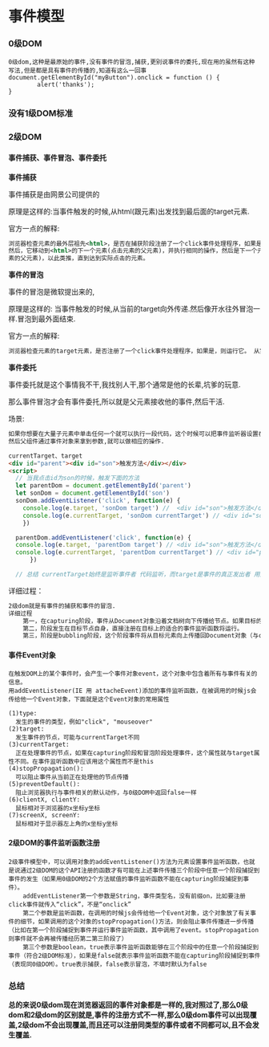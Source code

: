 # 事件模型

###  0级DOM

```
0级dom,这种是最原始的事件,没有事件的冒泡,捕获,更别说事件的委托,现在用的虽然有这种写法,但是都是具有事件的传播的,知道有这么一回事
document.getElementById("myButton").onclick = function () {
        alert('thanks');
}
```

### 没有1级DOM标准

### 2级DOM

#### 事件捕获、事件冒泡、事件委托

**事件捕获**

事件捕获是由网景公司提供的

原理是这样的:当事件触发的时候,从html(跟元素)出发找到最后面的target元素.

官方一点的解释:

```xml
浏览器检查元素的最外层祖先<html>，是否在捕获阶段注册了一个click事件处理程序，如果是，则运行它。 
然后，它移动到<html>的下一个元素(点击元素的父元素)，并执行相同的操作，然后是下一个元素(点击的元 
素的父元素)，以此类推，直到达到实际点击的元素。    
```

**事件的冒泡**

事件的冒泡是微软提出来的,

原理是这样的: 当事件触发的时候,从当前的target向外传递.然后像开水往外冒泡一样.冒泡到最外面结束.

官方一点的解释:

```xml
浏览器检查元素的target元素，是否注册了一个click事件处理程序，如果是，则运行它。 从实际操作的元素（事件）向父元素一级一级执行下去，直到达到<html>     
```

**事件委托**

事件委托就是这个事情我不干,我找别人干,那个通常是他的长辈,坑爹的玩意.

那么事件冒泡才会有事件委托,所以就是父元素接收他的事件,然后干活.

场景:

```html
如果你想要在大量子元素中单击任何一个就可以执行一段代码，这个时候可以把事件监听器设置在父节点上。
然后父组件通过事件对象来拿到参数,就可以做相应的操作.

currentTarget、target
<div id="parent"><div id="son">触发方法</div></div>
<script>
  // 当我点击id为son的时候，触发下面的方法
  let parentDom = document.getElementById('parent')
  let sonDom = document.getElementById('son')
  sonDom.addEventListener('click', function(e) {
    console.log(e.target, 'sonDom target') //  <div id="son">触发方法</div> sonDom target
    console.log(e.currentTarget, 'sonDom currentTarget') // <div id="son">触发方法</div> sonDom currentTarget'
	})

  parentDom.addEventListener('click', function(e) {
  console.log(e.target, 'parentDom target') // <div id="son">触发方法</div> parentDom target
  console.log(e.currentTarget, 'parentDom currentTarget') // <div id="parent">...</div> parentDom currentTarget'
      })

  // 总结 currentTarget始终是监听事件者 代码监听，而target是事件的真正发出者 用户点击。
```

详细过程：

```reStructuredText
2级dom就是有事件的捕获和事件的冒泡.
详细过程
	第一，在capturing阶段，事件从Document对象沿着文档树向下传播给节点。如果目标的任何一个祖先专门注册了事件监听函数，那么在事件传播的过程中就会运行这些函数。
	第二，阶段发生在目标节点自身，直接注册在目标上的适合的事件监听函数将运行。
	第三，阶段是bubbling阶段，这个阶段事件将从目标元素向上传播回Document对象（与capturing相反的阶段）。虽然所有事件都受capturing阶段的支配，但并不是所有类型的事件都bubbling。（0级DOM事件模型处理没有capturing阶段） 

```

#### 事件Event对象

```
在触发DOM上的某个事件时，会产生一个事件对象event，这个对象中包含着所有与事件有关的信息。
用addEventListener(IE 用 attacheEvent)添加的事件监听函数，在被调用的时候js会传给他一个Event对象，下面就是这个Event对象的常用属性

(1)type:
  发生的事件的类型，例如"click", "mouseover"
(2)target:
  发生事件的节点，可能与currentTarget不同
(3)currentTarget:
  正在处理事件的节点，如果在capturing阶段和冒泡阶段处理事件，这个属性就与target属性不同。在事件监听函数中应该用这个属性而不是this
(4)stopPropagation():
  可以阻止事件从当前正在处理他的节点传播
(5)preventDefault():
  阻止浏览器执行与事件相关的默认动作，与0级DOM中返回false一样
(6)clientX, clientY:
  鼠标相对于浏览器的x坐标y坐标
(7)screenX, screenY:
  鼠标相对于显示器左上角的x坐标y坐标
```

#### 2级DOM的事件监听函数注册

```
2级事件模型中，可以调用对象的addEventListener()方法为元素设置事件监听函数，也就是说通过2级DOM的这个API注册的函数才有可能在上述事件传播三个阶段中任意一个阶段捕捉到事件的发生（如果用0级DOM的2个方法赋值的事件监听函数不能在capturing阶段捕捉到事件）。
	addEventListener第一个参数是String，事件类型名，没有前缀on，比如要注册click事件就传入“click”，不是“onclick”
	第二个参数是监听函数，在调用的时候js会传给他一个Event对象，这个对象放了有关事件的细节，如果调用的这个对象的stopPropagation()方法，则会阻止事件传播进一步传播（比如在第一个阶段捕捉到事件并运行事件监听函数，其中调用了event。stopPropagation则事件就不会再被传播经历第二第三阶段了）
	第三个参数是boolean，true表示事件监听函数能够在三个阶段中的任意一个阶段捕捉到事件（符合2级DOM标准），如果是false就表示事件监听函数不能在capturing阶段捕捉到事件（表现同0级DOM）。true表示捕获，false表示冒泡，不填时默认为false

```



### 总结

**总的来说0级dom现在浏览器返回的事件对象都是一样的,我对照过了,那么0级dom和2级dom的区别就是,事件的注册方式不一样,那么0级dom事件可以出现覆盖,2级dom不会出现覆盖,而且还可以注册同类型的事件或者不同都可以,且不会发生覆盖.**

